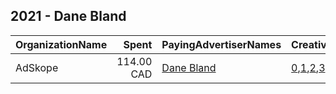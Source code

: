 ## 2021 - Dane Bland 
|OrganizationName|Spent|PayingAdvertiserNames|CreativeUrls|Impressions|Genders|AgeBrackets|CountryCodes|BillingAddresses|CandidateBallotInformation|
|:---|---:|:---|:---|---:|:---|:---|:---|:---|:---|
|AdSkope|114.00 CAD|[Dane Bland](2021/Dane_Bland.md)|[0](https://www.snap.com/political-ads/asset/bb8115001d8acddcd32407520b1530bfcf627f430d80bd1714a9d3b4097a3c26?mediaType=png),[1](https://www.snap.com/political-ads/asset/fc88a3f758a3f56098eb9571fff06118cba7cac2320d9c0d1116ae63ef9fde15?mediaType=png),[2](https://www.snap.com/political-ads/asset/3ae6dc37bac92a0432972b57ddbbfe4f0bad73fd7400d9b95896d6e80cadff3f?mediaType=png),[3](https://www.snap.com/political-ads/asset/e20746950dac43d40ffc8abcda0ae7a31d27c780ddc37b0b5074761d870208ea?mediaType=png),[4](https://www.snap.com/political-ads/asset/3459c25b788e5b25325eed05b3e59f734a4d888330680d580075a8fbb17d1053?mediaType=png)|104,863||21+|canada|"131 Powell Court,Peterborough,K9L2B4,CA"|Dane Bland Provincial Liberal Nomination Ptbo|
